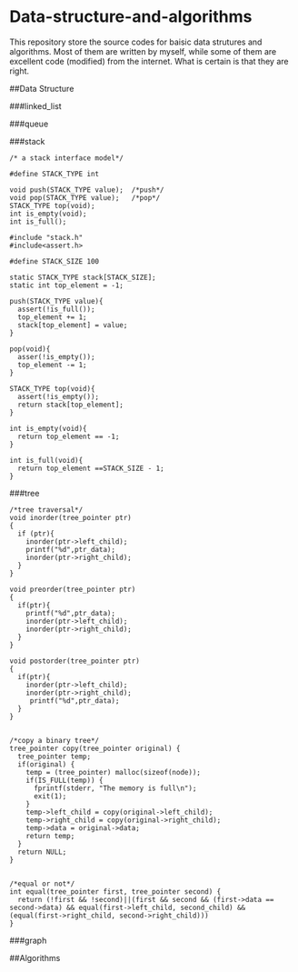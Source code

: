 # Data-structure-and-algorithms
This repository store the source codes for baisic data strutures and algorithms. Most of them are written by myself, while some of them are excellent code (modified) from the internet. What is certain is that they are right.

##Data Structure

###linked_list

###queue

###stack
```
/* a stack interface model*/

#define STACK_TYPE int

void push(STACK_TYPE value);  /*push*/
void pop(STACK_TYPE value);   /*pop*/
STACK_TYPE top(void);
int is_empty(void);
int is_full();
```
```
#include "stack.h"
#include<assert.h>

#define STACK_SIZE 100

static STACK_TYPE stack[STACK_SIZE];
static int top_element = -1;

push(STACK_TYPE value){
  assert(!is_full());
  top_element += 1;
  stack[top_element] = value;
}

pop(void){
  asser(!is_empty());
  top_element -= 1;
}

STACK_TYPE top(void){
  assert(!is_empty());
  return stack[top_element];
}

int is_empty(void){
  return top_element == -1;
}

int is_full(void){
  return top_element ==STACK_SIZE - 1;
}
```
###tree
```
/*tree traversal*/
void inorder(tree_pointer ptr)
{
  if (ptr){
    inorder(ptr->left_child);
    printf("%d",ptr_data);
    inorder(ptr->right_child);
  }
}

void preorder(tree_pointer ptr)
{
  if(ptr){
    printf("%d",ptr_data);
    inorder(ptr->left_child);
    inorder(ptr->right_child);
  }
}

void postorder(tree_pointer ptr)
{
  if(ptr){
    inorder(ptr->left_child);
    inorder(ptr->right_child);
     printf("%d",ptr_data);
  }
}


/*copy a binary tree*/
tree_pointer copy(tree_pointer original) {
  tree_pointer temp;
  if(original) {
    temp = (tree_pointer) malloc(sizeof(node));
    if(IS_FULL(temp)) {
      fprintf(stderr, "The memory is full\n");
      exit(1);
    }
    temp->left_child = copy(original->left_child);
    temp->right_child = copy(original->right_child);
    temp->data = original->data;
    return temp;
  }
  return NULL;
}


/*equal or not*/
int equal(tree_pointer first, tree_pointer second) {
  return (!first && !second)||(first && second && (first->data == second->data) && equal(first->left_child, second_child) && (equal(first->right_child, second->right_child))) 
}
```

###graph



##Algorithms

